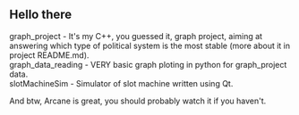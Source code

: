 ## Hello there

graph_project - It's my C++, you guessed it, graph project, aiming at answering which type of political system is the most stable (more about it in project README.md).  
graph_data_reading - VERY basic graph ploting in python for graph_project data.  
slotMachineSim - Simulator of slot machine written using Qt.  

And btw, Arcane is great, you should probably watch it if you haven't.

<!--
**danielmarkosky/danielmarkosky** is a ✨ _special_ ✨ repository because its `README.md` (this file) appears on your GitHub profile.

Here are some ideas to get you started:

- 🔭 I’m currently working on ...
- 🌱 I’m currently learning ...
- 👯 I’m looking to collaborate on ...
- 🤔 I’m looking for help with ...
- 💬 Ask me about ...
- 📫 How to reach me: ...
- 😄 Pronouns: ...
- ⚡ Fun fact: ...
-->
